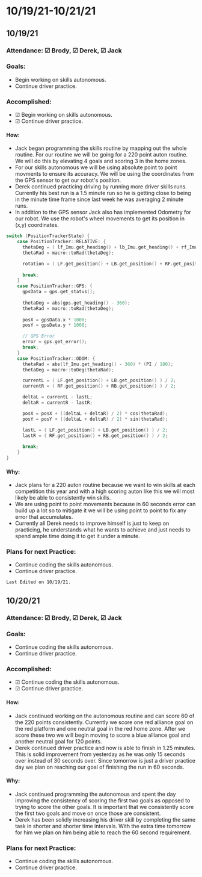 # 10/19/21-10/21/21
## 10/19/21
### Attendance: &#9745; Brody, &#9745; Derek, &#9745; Jack
### Goals:
- Begin working on skills autonomous.
- Continue driver practice.
### Accomplished:
- &#9745; Begin working on skills autonomous.
- &#9745; Continue driver practice.
#### How:
- Jack began programming the skills routine by mapping out the whole routine. For our routine we will be going for a 220 point auton routine. We will do this by elevating 4 goals and scoring 3 in the home zones. 
- For our skills autonomous we will be using absolute point to point movments to ensure its accuracy. We will be using the coordinates from the GPS sensor to get our robot's position.
- Derek continued practicing driving by running more driver skills runs. Currently his best run is a 1.5 minute run so he is getting close to being in the minute time frame since last week he was averaging 2 minute runs.
- In addition to the GPS sensor Jack also has implemented Odometry for our robot. We use the robot's wheel movements to get its position in (x,y) coordinates.
```c++
switch (PositionTrackerState) {
    case PositionTracker::RELATIVE: {
      thetaDeg = ( lf_Imu.get_heading() + lb_Imu.get_heading() + rf_Imu.get_heading() + rb_Imu.get_heading() )/4;
      thetaRad = macro::toRad(thetaDeg);

      rotation = ( LF.get_position() + LB.get_position() + RF.get_position() + RB.get_position() ) /4;
      
      break;
    }
    case PositionTracker::GPS: {
      gpsData = gps.get_status();
      
      thetaDeg = abs(gps.get_heading() - 360);
      thetaRad = macro::toRad(thetaDeg);
      
      posX = gpsData.x * 1000;
      posY = gpsData.y * 1000;

      // GPS Error
      error = gps.get_error();
      break;
    }
    case PositionTracker::ODOM: {
      thetaRad = abs(lf_Imu.get_heading() - 360) * (PI / 180);
      thetaDeg = macro::toDeg(thetaRad);

      currentL = ( LF.get_position() + LB.get_position() ) / 2;
      currentR = ( RF.get_position() + RB.get_position() ) / 2;

      deltaL = currentL - lastL;
      deltaR = currentR - lastR;

      posX = posX + ((deltaL + deltaR) / 2) * cos(thetaRad);
      posY = posY + ((deltaL + deltaR) / 2) * sin(thetaRad);

      lastL = ( LF.get_position() + LB.get_position() ) / 2;
      lastR = ( RF.get_position() + RB.get_position() ) / 2;
      
      break;
    }
}
```
#### Why:
- Jack plans for a 220 auton routine because we want to win skills at each competition this year and with a high scoring auton like this we will most likely be able to consistently win skills.
- We are using point to point movements because in 60 seconds error can build up a lot so to mitigate it we will be using point to point to fix any error that accumulates.
- Currently all Derek needs to improve himself is just to keep on practicing, he understands what he wants to achieve and just needs to spend ample time doing it to get it under a minute.

### Plans for next Practice:
- Continue coding the skills autonomous.
- Continue driver practice.

```{important}
Last Edited on 10/19/21.
```

## 10/20/21
### Attendance: &#9745; Brody, &#9745; Derek, &#9745; Jack 
### Goals:
- Continue coding the skills autonomous.
- Continue driver practice.
### Accomplished:
- &#9745; Continue coding the skills autonomous.
- &#9745; Continue driver practice.
#### How:
- Jack continued working on the autonomous routine and can score 60 of the 220 points consistently. Currently we score one red alliance goal on the red platform and one neutral goal in the red home zone. After we score these two we will begin moving to score a blue alliance goal and another neutral goal for 120 points.
- Derek continued driver practice and now is able to finish in 1.25 minutes. This is solid improvement from yesterday as he was only 15 seconds over instead of 30 seconds over. Since tomorrow is just a driver practice day we plan on reaching our goal of finishing the run in 60 seconds.
#### Why:
- Jack continued programming the autonomous and spent the day improving the consistency of scoring the first two goals as opposed to trying to score the other goals. It is important that we consistently score the first two goals and move on once those are consistent.
- Derek has been solidly increasing his driver skill by completing the same task in shorter and shorter time intervals. With the extra time tomorrow for him we plan on him being able to reach the 60 second requirement. 
### Plans for next Practice:
- Continue coding the skills autonomous.
- Continue driver practice.
